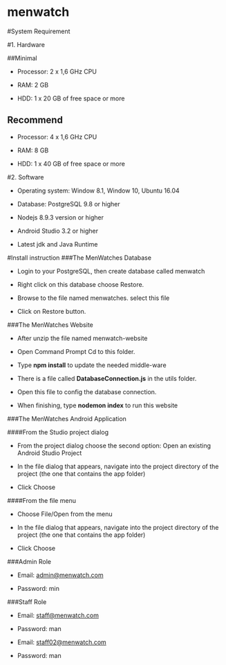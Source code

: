 # menwatch


#System Requirement

#1. Hardware

##Minimal

* Processor: 2 x 1,6 GHz CPU

* RAM: 2 GB

* HDD: 1 x 20 GB of free space or more

## Recommend
* Processor: 4 x 1,6 GHz CPU

* RAM: 8 GB

* HDD: 1 x 40 GB of free space or more

#2. Software

* Operating system: Window 8.1, Window 10, Ubuntu 16.04

* Database: PostgreSQL 9.8 or higher

* Nodejs 8.9.3 version or higher

* Android Studio 3.2 or higher

* Latest jdk and Java Runtime

#Install instruction
###The MenWatches Database

* Login to your PostgreSQL, then create database called menwatch

* Right click on this database choose Restore.

* Browse to the file named menwatches. select this file

* Click on Restore button.

###The MenWatches Website

* After unzip the file named menwatch-website

* Open Command Prompt Cd to this folder.

* Type **npm install** to update the needed middle-ware
* There is a file called **DatabaseConnection.js** in the utils folder. 

* Open this file to config the database connection.

* When finishing, type **nodemon index** to run this website

###The MenWatches Android Application

####From the Studio project dialog

* From the project dialog choose the second option: Open an existing Android Studio Project

* In the file dialog that appears, navigate into the project directory of the project (the one that contains the app folder)

* Click Choose

####From the file menu

* Choose File/Open from the menu

* In the file dialog that appears, navigate into the project directory of the project (the one that contains the app folder)

* Click Choose


###Admin Role

* Email: admin@menwatch.com

* Password: min

###Staff Role

* Email: staff@menwatch.com

* Password: man

* Email: staff02@menwatch.com

* Password: man

